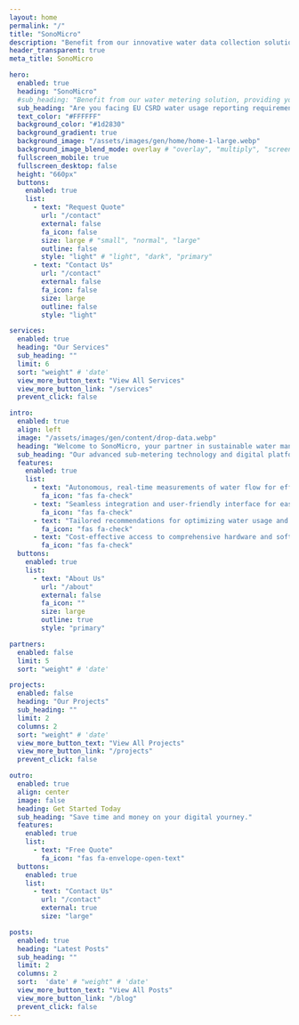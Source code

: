 ```yaml
---
layout: home
permalink: "/"
title: "SonoMicro"
description: "Benefit from our innovative water data collection solutions, providing your business with actionable insights to make data-guided choices for sustainability."
header_transparent: true
meta_title: SonoMicro

hero:
  enabled: true
  heading: "SonoMicro"
  #sub_heading: "Benefit from our water metering solution, providing your business with actionable insights to make data-guided choices for sustainability."
  sub_heading: "Are you facing EU CSRD water usage reporting requirements? Our sub-metering hardware and digital solutions provide a cost-effective, non-invasive approach, enabling efficient monitoring and data-driven sustainability decisions. "
  text_color: "#FFFFFF"
  background_color: "#1d2830"
  background_gradient: true
  background_image: "/assets/images/gen/home/home-1-large.webp"
  background_image_blend_mode: overlay # "overlay", "multiply", "screen"
  fullscreen_mobile: true
  fullscreen_desktop: false
  height: "660px"
  buttons:
    enabled: true
    list:
      - text: "Request Quote"
        url: "/contact"
        external: false
        fa_icon: false
        size: large # "small", "normal", "large"
        outline: false
        style: "light" # "light", "dark", "primary"
      - text: "Contact Us"
        url: "/contact"
        external: false
        fa_icon: false
        size: large
        outline: false
        style: "light"

services:
  enabled: true
  heading: "Our Services"
  sub_heading: ""
  limit: 6
  sort: "weight" # 'date'
  view_more_button_text: "View All Services"
  view_more_button_link: "/services"
  prevent_click: false

intro:
  enabled: true
  align: left
  image: "/assets/images/gen/content/drop-data.webp"
  heading: "Welcome to SonoMicro, your partner in sustainable water management solutions."
  sub_heading: "Our advanced sub-metering technology and digital platform enable data-driven optimization of water use for European companies subject to the EU CSRD. Experience the SonoMicro advantage with our customer-centered services. Experience the SonoMicro advantage today."
  features:
    enabled: true
    list:
      - text: "Autonomous, real-time measurements of water flow for efficient water consumption monitoring, helping you meet CSRD regulatory requirements."
        fa_icon: "fas fa-check"
      - text: "Seamless integration and user-friendly interface for easy implementation and data visualization."
        fa_icon: "fas fa-check"
      - text: "Tailored recommendations for optimizing water usage and reducing waste, contributing to a sustainable future."
        fa_icon: "fas fa-check"
      - text: "Cost-effective access to comprehensive hardware and software solutions, meeting budget constraints and enabling organizations of all sizes to embrace sustainable practices."
        fa_icon: "fas fa-check"
  buttons:
    enabled: true
    list:
      - text: "About Us"
        url: "/about"
        external: false
        fa_icon: ""
        size: large
        outline: true
        style: "primary"

partners:
  enabled: false
  limit: 5
  sort: "weight" # 'date'

projects:
  enabled: false
  heading: "Our Projects"
  sub_heading: ""
  limit: 2
  columns: 2
  sort: "weight" # 'date'
  view_more_button_text: "View All Projects"
  view_more_button_link: "/projects"
  prevent_click: false

outro:
  enabled: true
  align: center
  image: false
  heading: Get Started Today
  sub_heading: "Save time and money on your digital yourney."
  features:
    enabled: true
    list:
      - text: "Free Quote"
        fa_icon: "fas fa-envelope-open-text"
  buttons:
    enabled: true
    list:
      - text: "Contact Us"
        url: "/contact"
        external: true
        size: "large"

posts:
  enabled: true
  heading: "Latest Posts"
  sub_heading: ""
  limit: 2
  columns: 2
  sort:  'date' # "weight" # 'date'
  view_more_button_text: "View All Posts"
  view_more_button_link: "/blog"
  prevent_click: false
---
```

